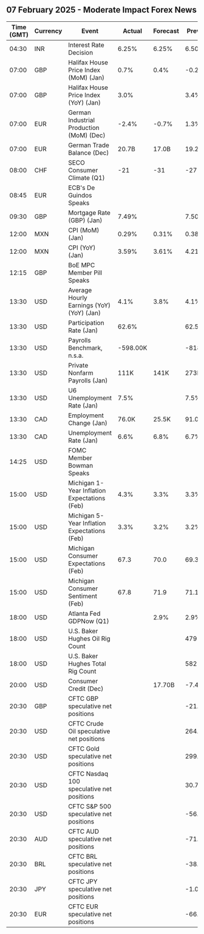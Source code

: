 ## 07 February 2025 - Moderate Impact Forex News

| Time (GMT) | Currency | Event | Actual | Forecast | Previous |
|------|----------|-------|--------|----------|----------|
| 04:30 | INR | Interest Rate Decision | 6.25% | 6.25% | 6.50% |
| 07:00 | GBP | Halifax House Price Index (MoM) (Jan) | 0.7% | 0.4% | -0.2% |
| 07:00 | GBP | Halifax House Price Index (YoY) (Jan) | 3.0% |  | 3.4% |
| 07:00 | EUR | German Industrial Production (MoM) (Dec) | -2.4% | -0.7% | 1.3% |
| 07:00 | EUR | German Trade Balance (Dec) | 20.7B | 17.0B | 19.2B |
| 08:00 | CHF | SECO Consumer Climate (Q1) | -21 | -31 | -27 |
| 08:45 | EUR | ECB's De Guindos Speaks |  |  |  |
| 09:30 | GBP | Mortgage Rate (GBP) (Jan) | 7.49% |  | 7.50% |
| 12:00 | MXN | CPI (MoM) (Jan) | 0.29% | 0.31% | 0.38% |
| 12:00 | MXN | CPI (YoY) (Jan) | 3.59% | 3.61% | 4.21% |
| 12:15 | GBP | BoE MPC Member Pill Speaks |  |  |  |
| 13:30 | USD | Average Hourly Earnings (YoY) (YoY) (Jan) | 4.1% | 3.8% | 4.1% |
| 13:30 | USD | Participation Rate (Jan) | 62.6% |  | 62.5% |
| 13:30 | USD | Payrolls Benchmark, n.s.a. | -598.00K |  | -818.00K |
| 13:30 | USD | Private Nonfarm Payrolls (Jan) | 111K | 141K | 273K |
| 13:30 | USD | U6 Unemployment Rate (Jan) | 7.5% |  | 7.5% |
| 13:30 | CAD | Employment Change (Jan) | 76.0K | 25.5K | 91.0K |
| 13:30 | CAD | Unemployment Rate (Jan) | 6.6% | 6.8% | 6.7% |
| 14:25 | USD | FOMC Member Bowman Speaks |  |  |  |
| 15:00 | USD | Michigan 1-Year Inflation Expectations (Feb) | 4.3% | 3.3% | 3.3% |
| 15:00 | USD | Michigan 5-Year Inflation Expectations (Feb) | 3.3% | 3.2% | 3.2% |
| 15:00 | USD | Michigan Consumer Expectations (Feb) | 67.3 | 70.0 | 69.3 |
| 15:00 | USD | Michigan Consumer Sentiment (Feb) | 67.8 | 71.9 | 71.1 |
| 18:00 | USD | Atlanta Fed GDPNow (Q1) |  | 2.9% | 2.9% |
| 18:00 | USD | U.S. Baker Hughes Oil Rig Count |  |  | 479 |
| 18:00 | USD | U.S. Baker Hughes Total Rig Count |  |  | 582 |
| 20:00 | USD | Consumer Credit (Dec) |  | 17.70B | -7.49B |
| 20:30 | GBP | CFTC GBP speculative net positions |  |  | -21.7K |
| 20:30 | USD | CFTC Crude Oil speculative net positions |  |  | 264.1K |
| 20:30 | USD | CFTC Gold speculative net positions |  |  | 299.4K |
| 20:30 | USD | CFTC Nasdaq 100 speculative net positions |  |  | 30.7K |
| 20:30 | USD | CFTC S&P 500 speculative net positions |  |  | -56.2K |
| 20:30 | AUD | CFTC AUD speculative net positions |  |  | -71.8K |
| 20:30 | BRL | CFTC BRL speculative net positions |  |  | -38.5K |
| 20:30 | JPY | CFTC JPY speculative net positions |  |  | -1.0K |
| 20:30 | EUR | CFTC EUR speculative net positions |  |  | -66.6K |
